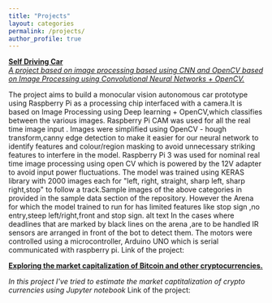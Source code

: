 ```yaml
---
title: "Projects"
layout: categories
permalink: /projects/
author_profile: true
---
```

<b><u>Self Driving Car</u></b><br>
<i><u>A project based on image processing based using CNN and OpenCV based on Image Processing using Convolutional Neural Networks + OpenCV.</u></i>

The project aims to build a monocular vision autonomous car prototype using Raspberry Pi as a processing chip interfaced with a camera.It is based on Image Processing using Deep learning + OpenCV,which classifies between the various images. Raspberry Pi CAM was used for all the real time image input . Images were simplified using OpenCV - hough transform,canny edge detection to make it easier for our neural network to identify features and colour/region masking to avoid unnecessary striking features to interfere in the model. Raspberry Pi 3 was used for nominal real time image processing using open CV which is powered by the 12V adapter to avoid input power fluctuations. The model was trained using KERAS library with 2000 images each for "left, right, straight, sharp left, sharp right,stop" to follow a track.Sample images of the above categories in provided in the sample data section of the repository. However the Arena for which the model trained to run for has limited features like stop sign ,no entry,steep left/right,front and stop sign. alt text In the cases where deadlines that are marked by black lines on the arena ,are to be handled IR sensors are arranged in front of the bot to detect them. The motors were controlled using a microcontroller, Arduino UNO which is serial communicated with raspberry pi.
Link of the project:<i><a href="https://github.com/jpsxlr8/Self-Driving-Car"></a></i>

<b><u>Exploring the market capitalization of Bitcoin and other cryptocurrencies.</u></b><br>
 
<i> In this project I've tried to estimate the market captitalization of crypto currencies using Jupyter notebook</i>
Link of the project:<i><a href="https://github.com/jpsxlr8/Exploring-the-Bitcoin-Cryptocurrency-Market"></a></i>
